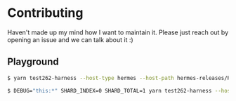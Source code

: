# Contributing

Haven't made up my mind how I want to maintain it. Please just reach out by opening an issue and we can talk about it :)

## Playground

```bash
$ yarn test262-harness --host-type hermes --host-path hermes-releases/RNv0.71.0/hermes --test262-dir test262 --reporter json --reporter-keys result,relative,attrs.features,scenario --preprocessor scripts/test/eshostPreprocessor.js --threads 16 "test262/test/language/function-code/10.4.3-1-102gs.js" 

$ DEBUG="this:*" SHARD_INDEX=0 SHARD_TOTAL=1 yarn test262-harness --host-type hermes --host-path hermes-releases/RNv0.71.0/hermes --test262-dir test262 --reporter json --reporter-keys result,relative,attrs.features,scenario --preprocessor scripts/test/eshostPreprocessor.js --threads 16 "test262/test/**/*.js" > data/RNv0.71.0/rawresult.combined.json
```
